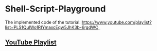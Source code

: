 # Shell-Script-Playground
The implemented code of the tutorial: https://www.youtube.com/playlist?list=PLS1QulWo1RIYmaxcEqw5JhK3b-6rgdWO_
## [YouTube Playlist](https://www.youtube.com/playlist?list=PLS1QulWo1RIYmaxcEqw5JhK3b-6rgdWO_)
